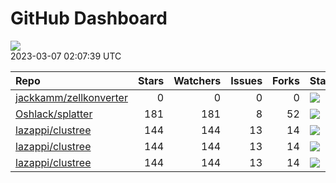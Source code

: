 GitHub Dashboard
================

![](https://github.com/lazappi/gh-dashboard/workflows/Render%20Status/badge.svg)  
2023-03-07 02:07:39 UTC

| Repo                                                                | Stars | Watchers | Issues | Forks | Status                                                                                                                                                   | Commit                                                                                                                                                              |
| :------------------------------------------------------------------ | ----: | -------: | -----: | ----: | :------------------------------------------------------------------------------------------------------------------------------------------------------- | :------------------------------------------------------------------------------------------------------------------------------------------------------------------ |
| [jackkamm/zellkonverter](https://github.com/jackkamm/zellkonverter) |     0 |        0 |      0 |     0 | [![](https://github.com/theislab/zellkonverter/workflows/R-CMD-check-bioc/badge.svg)](https://github.com/theislab/zellkonverter/actions/runs/4338177444) | <a href="https://github.com/jackkamm/zellkonverter/commit/f639a90bfb7cb3c6b419141defb800bbd6d17f7c" title="Add native reader support for AnnData v0.8.0">f639a9</a> |
| [Oshlack/splatter](https://github.com/Oshlack/splatter)             |   181 |      181 |      8 |    52 | [![](https://github.com/Oshlack/splatter/workflows/R-CMD-check-bioc/badge.svg)](https://github.com/Oshlack/splatter/actions/runs/4042908326)             | <a href="https://github.com/Oshlack/splatter/commit/8edc90011fdc74d5d49026a1fad30dfc98b9d699" title="Merge branch 'RELEASE_3_16'">8edc90</a>                        |
| [lazappi/clustree](https://github.com/lazappi/clustree)             |   144 |      144 |     13 |    14 | [![](https://github.com/lazappi/clustree/workflows/R-CMD-check/badge.svg)](https://github.com/lazappi/clustree/actions/runs/2567418949)                  | <a href="https://github.com/lazappi/clustree/commit/cb0256d419e0bb7129bec917f1ebaeacdf0c2842" title="Merge branch 'master' into develop">cb0256</a>                 |
| [lazappi/clustree](https://github.com/lazappi/clustree)             |   144 |      144 |     13 |    14 | [![](https://github.com/lazappi/clustree/workflows/pkgdown/badge.svg)](https://github.com/lazappi/clustree/actions/runs/2567418946)                      | <a href="https://github.com/lazappi/clustree/commit/cb0256d419e0bb7129bec917f1ebaeacdf0c2842" title="Merge branch 'master' into develop">cb0256</a>                 |
| [lazappi/clustree](https://github.com/lazappi/clustree)             |   144 |      144 |     13 |    14 | [![](https://github.com/lazappi/clustree/workflows/test-coverage/badge.svg)](https://github.com/lazappi/clustree/actions/runs/2567418948)                | <a href="https://github.com/lazappi/clustree/commit/cb0256d419e0bb7129bec917f1ebaeacdf0c2842" title="Merge branch 'master' into develop">cb0256</a>                 |
